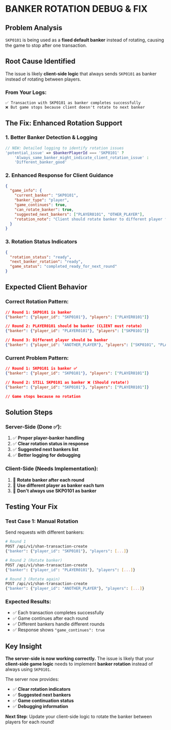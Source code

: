 # BANKER ROTATION DEBUG & FIX

## Problem Analysis
`SKP0101` is being used as a **fixed default banker** instead of rotating, causing the game to stop after one transaction.

## Root Cause Identified
The issue is likely **client-side logic** that always sends `SKP0101` as banker instead of rotating between players.

### From Your Logs:
```
✅ Transaction with SKP0101 as banker completes successfully
❌ But game stops because client doesn't rotate to next banker
```

## The Fix: Enhanced Rotation Support

### **1. Better Banker Detection & Logging**
```php
// NEW: Detailed logging to identify rotation issues
'potential_issue' => $bankerPlayerId === 'SKP0101' ? 
    'Always_same_banker_might_indicate_client_rotation_issue' : 
    'Different_banker_good'
```

### **2. Enhanced Response for Client Guidance**
```json
{
  "game_info": {
    "current_banker": "SKP0101",
    "banker_type": "player",
    "game_continues": true,
    "can_rotate_banker": true,
    "suggested_next_bankers": ["PLAYER0101", "OTHER_PLAYER"],
    "rotation_note": "Client should rotate banker to different player for next round"
  }
}
```

### **3. Rotation Status Indicators**
```json
{
  "rotation_status": "ready",
  "next_banker_rotation": "ready",
  "game_status": "completed_ready_for_next_round"
}
```

## Expected Client Behavior

### **Correct Rotation Pattern:**
```json
// Round 1: SKP0101 is banker
{"banker": {"player_id": "SKP0101"}, "players": ["PLAYER0101"]}

// Round 2: PLAYER0101 should be banker (CLIENT must rotate)
{"banker": {"player_id": "PLAYER0101"}, "players": ["SKP0101"]}

// Round 3: Different player should be banker
{"banker": {"player_id": "ANOTHER_PLAYER"}, "players": ["SKP0101", "PLAYER0101"]}
```

### **Current Problem Pattern:**
```json
// Round 1: SKP0101 is banker ✅
{"banker": {"player_id": "SKP0101"}, "players": ["PLAYER0101"]}

// Round 2: STILL SKP0101 as banker ❌ (Should rotate!)
{"banker": {"player_id": "SKP0101"}, "players": ["PLAYER0101"]}

// Game stops because no rotation
```

## Solution Steps

### **Server-Side (Done ✅):**
1. ✅ **Proper player-banker handling**
2. ✅ **Clear rotation status in response**
3. ✅ **Suggested next bankers list**
4. ✅ **Better logging for debugging**

### **Client-Side (Needs Implementation):**
1. 🔄 **Rotate banker after each round**
2. 🔄 **Use different player as banker each turn**
3. 🔄 **Don't always use SKP0101 as banker**

## Testing Your Fix

### **Test Case 1: Manual Rotation**
Send requests with different bankers:
```bash
# Round 1
POST /api/v1/shan-transaction-create
{"banker": {"player_id": "SKP0101"}, "players": [...]}

# Round 2 (Rotate banker)
POST /api/v1/shan-transaction-create  
{"banker": {"player_id": "PLAYER0101"}, "players": [...]}

# Round 3 (Rotate again)
POST /api/v1/shan-transaction-create
{"banker": {"player_id": "ANOTHER_PLAYER"}, "players": [...]}
```

### **Expected Results:**
- ✅ Each transaction completes successfully
- ✅ Game continues after each round
- ✅ Different bankers handle different rounds
- ✅ Response shows `"game_continues": true`

## Key Insight
**The server-side is now working correctly.** The issue is likely that your **client-side game logic** needs to implement **banker rotation** instead of always using `SKP0101`.

The server now provides:
- ✅ **Clear rotation indicators**
- ✅ **Suggested next bankers**
- ✅ **Game continuation status**
- ✅ **Debugging information**

**Next Step**: Update your client-side logic to rotate the banker between players for each round!
